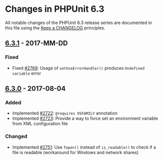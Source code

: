 # Changes in PHPUnit 6.3

All notable changes of the PHPUnit 6.3 release series are documented in this file using the [Keep a CHANGELOG](http://keepachangelog.com/) principles.

## [6.3.1] - 2017-MM-DD

### Fixed

* Fixed [#2769](https://github.com/sebastianbergmann/phpunit/issues/2769): Usage of `setUseErrorHandler()` produces `Undefined variable` error

## [6.3.0] - 2017-08-04

### Added

* Implemented [#2722](https://github.com/sebastianbergmann/phpunit/pull/2722): `@requires OSFAMILY` annotation
* Implemented [#2723](https://github.com/sebastianbergmann/phpunit/pull/2723): Provide a way to force set an environment variable from XML configuration file

### Changed

* Implemented [#2751](https://github.com/sebastianbergmann/phpunit/pull/2751): Use `fopen()` instead of `is_readable()` to check if a file is readable (workaround for Windows and network shares) 

[6.3.1]: https://github.com/sebastianbergmann/phpunit/compare/6.3.0...6.3.1
[6.3.0]: https://github.com/sebastianbergmann/phpunit/compare/6.2...6.3.0

